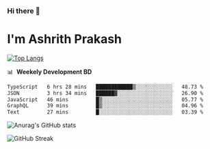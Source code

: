 ### Hi there 👋
# I'm Ashrith Prakash

[![Top Langs](https://github-readme-stats.vercel.app/api/top-langs/?username=xxcheckmatexx&count_private=true&include_all_commits=true&show_icons=true&line_height=20&title_color=FFFFFF&icon_color=FFFFFF&text_color=FFFFFF&bg_color=0D1117&langs_count=8)](https://github.com/anuraghazra/github-readme-stats)

📊 &nbsp;**Weekely Development BD**

<!--START_SECTION:waka-->

```txt
TypeScript   6 hrs 28 mins   ████████████▒░░░░░░░░░░░░   48.73 %
JSON         3 hrs 34 mins   ██████▓░░░░░░░░░░░░░░░░░░   26.90 %
JavaScript   46 mins         █▒░░░░░░░░░░░░░░░░░░░░░░░   05.77 %
GraphQL      39 mins         █▒░░░░░░░░░░░░░░░░░░░░░░░   04.96 %
Text         27 mins         █░░░░░░░░░░░░░░░░░░░░░░░░   03.39 %
```

<!--END_SECTION:waka-->

![Anurag's GitHub stats](https://github-readme-stats.vercel.app/api?username=xxcheckmatexx&count_private=true&show_icons=true&theme=merko)  

![GitHub Streak](http://github-readme-streak-stats.herokuapp.com?user=xxcheckmatexx&theme=merko&hide_border=true&date_format=M%20j%5B%2C%20Y%5D&fire=DD0E0B)
<br/>
